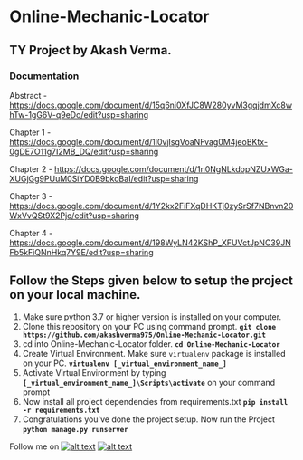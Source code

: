 # Online-Mechanic-Locator #

## TY Project by Akash Verma. ##


### Documentation

Abstract - https://docs.google.com/document/d/15q6ni0XfJC8W280yvM3gqjdmXc8whTw-1gG6V-q9eDo/edit?usp=sharing

Chapter 1 - https://docs.google.com/document/d/1l0vjIsgVoaNFvag0M4jeoBKtx-0gDE7O11g7I2MB_DQ/edit?usp=sharing

Chapter 2 - https://docs.google.com/document/d/1n0NgNLkdopNZUxWGa-XUGjGg9PUuM0SiYD0B9bkoBaI/edit?usp=sharing

Chapter 3 - https://docs.google.com/document/d/1Y2kx2FiFXqDHKTj0zySrSf7NBnvn20WxVvQSt9X2Pjc/edit?usp=sharing

Chapter 4 - https://docs.google.com/document/d/198WyLN42KShP_XFUVctJpNC39JNFb5kFiQNnHkq7Y9E/edit?usp=sharing


## Follow the Steps given below to setup the project on your local machine.

1.  Make sure python 3.7 or higher version is installed on your computer.
2.  Clone this repository on your PC using command prompt. **`git clone https://github.com/akashverma975/Online-Mechanic-Locator.git`**
3.  cd into Online-Mechanic-Locator folder. **`cd Online-Mechanic-Locator`**
4.  Create Virtual Environment. Make sure `virtualenv` package is installed on your PC. **`virtualenv [_virtual_environment_name_]`**
5.  Activate Virtual Environment by typing **`[_virtual_environment_name_]\Scripts\activate`** on your command prompt
6.  Now install all project dependencies from requirements.txt **`pip install -r requirements.txt`**
7.  Congratulations you've done the project setup. Now run the Project **`python manage.py runserver`**



<!-- display the social media buttons in your README -->
Follow me on 
[![alt text][1.1]][1]
[![alt text][2.1]][2]


<!-- links to social media icons -->
<!-- no need to change these -->

<!-- icons with padding -->

[1.1]: http://i.imgur.com/tXSoThF.png (Twitter)
[2.1]: http://i.imgur.com/0o48UoR.png (Github)

<!-- icons without padding -->

[1.2]: http://i.imgur.com/wWzX9uB.png (Twitter)
[2.2]: http://i.imgur.com/9I6NRUm.png (Github)


<!-- links to your social media accounts -->
<!-- update these accordingly -->

[1]: http://www.twitter.com/akashvermapro
[2]: http://www.github.com/akashverma975


